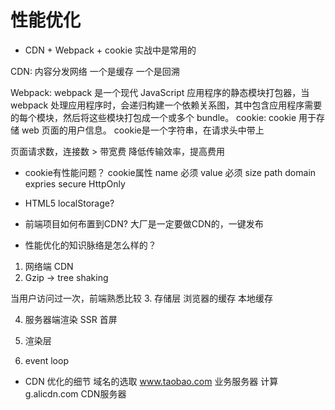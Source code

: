 # 性能优化

- CDN + Webpack + cookie 实战中是常用的

CDN: 内容分发网络 一个是缓存 一个是回溯

Webpack: webpack 是一个现代 JavaScript 应用程序的静态模块打包器，当 webpack 处理应用程序时，会递归构建一个依赖关系图，其中包含应用程序需要的每个模块，然后将这些模块打包成一个或多个 bundle。
cookie: cookie 用于存储 web 页面的用户信息。 cookie是一个字符串，在请求头中带上

页面请求数，连接数 > 带宽费
降低传输效率，提高费用


- cookie有性能问题？
cookie属性
name 必须
value 必须
size
path
domain
expries
secure
HttpOnly

- HTML5 localStorage?
- 前端项目如何布置到CDN?
大厂是一定要做CDN的，一键发布

- 性能优化的知识脉络是怎么样的？
1. 网络端 CDN
2. Gzip -> tree shaking

当用户访问过一次，前端熟悉比较
3. 存储层
    浏览器的缓存
    本地缓存

4. 服务器端渲染 SSR 首屏

5. 渲染层

6. event loop

- CDN 优化的细节
    域名的选取
    www.taobao.com 业务服务器 计算
    g.alicdn.com CDN服务器


